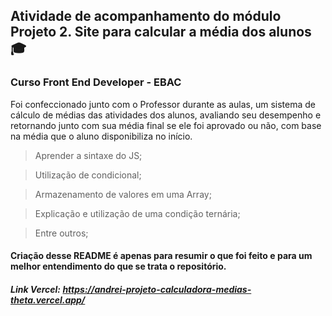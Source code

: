## Atividade de acompanhamento do módulo Projeto 2. Site para calcular a média dos alunos 🎓
### Curso Front End Developer - EBAC 


Foi confeccionado junto com o Professor durante as aulas, um sistema de cálculo de médias das atividades dos alunos, avaliando seu desempenho e retornando junto com sua média final se ele foi aprovado ou não, com base na média que o aluno disponibiliza no início.

> Aprender a sintaxe do JS;

> Utilização de condicional;

> Armazenamento de valores em uma Array;

> Explicação e utilização de uma condição ternária;

> Entre outros;

#### Criação desse README é apenas para resumir o que foi feito e para um melhor entendimento do que se trata o repositório.

##### Link Vercel: https://andrei-projeto-calculadora-medias-theta.vercel.app/
